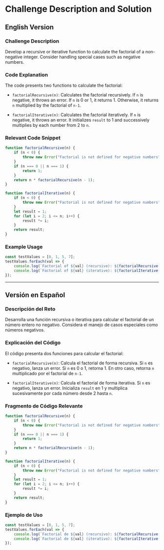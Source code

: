 # Challenge Description and Solution

## English Version

### Challenge Description
Develop a recursive or iterative function to calculate the factorial of a non-negative integer. Consider handling special cases such as negative numbers.

### Code Explanation
The code presents two functions to calculate the factorial:

- `factorialRecursive(n)`: Calculates the factorial recursively. If `n` is negative, it throws an error. If `n` is 0 or 1, it returns 1. Otherwise, it returns `n` multiplied by the factorial of `n-1`.

- `factorialIterative(n)`: Calculates the factorial iteratively. If `n` is negative, it throws an error. It initializes `result` to 1 and successively multiplies by each number from 2 to `n`.

### Relevant Code Snippet

```javascript
function factorialRecursive(n) {
    if (n < 0) {
        throw new Error("Factorial is not defined for negative numbers");
    }
    if (n === 0 || n === 1) {
        return 1;
    }
    return n * factorialRecursive(n - 1);
}

function factorialIterative(n) {
    if (n < 0) {
        throw new Error("Factorial is not defined for negative numbers");
    }
    let result = 1;
    for (let i = 2; i <= n; i++) {
        result *= i;
    }
    return result;
}
```

### Example Usage

```javascript
const testValues = [0, 1, 5, 7];
testValues.forEach(val => {
    console.log(`Factorial of ${val} (recursive): ${factorialRecursive(val)}`);
    console.log(`Factorial of ${val} (iterative): ${factorialIterative(val)}`);
});
```

---

## Versión en Español

### Descripción del Reto
Desarrolla una función recursiva o iterativa para calcular el factorial de un número entero no negativo. Considera el manejo de casos especiales como números negativos.

### Explicación del Código
El código presenta dos funciones para calcular el factorial:

- `factorialRecursive(n)`: Calcula el factorial de forma recursiva. Si `n` es negativo, lanza un error. Si `n` es 0 o 1, retorna 1. En otro caso, retorna `n` multiplicado por el factorial de `n-1`.

- `factorialIterative(n)`: Calcula el factorial de forma iterativa. Si `n` es negativo, lanza un error. Inicializa `result` en 1 y multiplica sucesivamente por cada número desde 2 hasta `n`.

### Fragmento de Código Relevante

```javascript
function factorialRecursive(n) {
    if (n < 0) {
        throw new Error("Factorial is not defined for negative numbers");
    }
    if (n === 0 || n === 1) {
        return 1;
    }
    return n * factorialRecursive(n - 1);
}

function factorialIterative(n) {
    if (n < 0) {
        throw new Error("Factorial is not defined for negative numbers");
    }
    let result = 1;
    for (let i = 2; i <= n; i++) {
        result *= i;
    }
    return result;
}
```

### Ejemplo de Uso

```javascript
const testValues = [0, 1, 5, 7];
testValues.forEach(val => {
    console.log(`Factorial de ${val} (recursivo): ${factorialRecursive(val)}`);
    console.log(`Factorial de ${val} (iterativo): ${factorialIterative(val)}`);
});
